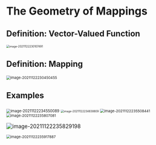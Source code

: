 # The Geometry of Mappings



## Definition: Vector-Valued Function

<img src="../../../../.mdnote/assets/image-20211122230107491.png" alt="image-20211122230107491" style="zoom:50%;" />

## Definition: Mapping

<img src="../../../../.mdnote/assets/image-20211122230450455.png" alt="image-20211122230450455" style="zoom:67%;" />

## Examples

<img src="../../../../.mdnote/assets/image-20211122234550089.png" alt="image-20211122234550089" style="zoom:70%;" />

<img src="../../../../.mdnote/assets/image-20211122234838809.png" alt="image-20211122234838809" style="zoom:50%;" />

<img src="../../../../.mdnote/assets/image-20211122235508441.png" alt="image-20211122235508441" style="zoom: 67%;" />

<img src="../../../../.mdnote/assets/image-20211122235807081.png" alt="image-20211122235807081" style="zoom: 67%;" />

![image-20211122235829198](../../../../.mdnote/assets/image-20211122235829198.png)

<img src="../../../../.mdnote/assets/image-20211122235917887.png" alt="image-20211122235917887" style="zoom:67%;" />

